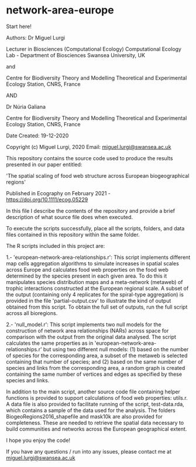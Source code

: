 # network-area-europe

Start here!

Authors: Dr Miguel Lurgi

Lecturer in Biosciences (Computational Ecology)
Computational Ecology Lab - Department of Biosciences
Swansea University, UK
 
and

Centre for Biodiversity Theory and Modelling
Theoretical and Experimental Ecology Station, CNRS, France

AND

Dr Núria Galiana

Centre for Biodiversity Theory and Modelling
Theoretical and Experimental Ecology Station, CNRS, France

Date Created: 19-12-2020

Copyright (c) Miguel Lurgi, 2020
Email: miguel.lurgi@swansea.ac.uk

This repository contains the source code used to produce the results presented in our paper entitled:

'The spatial scaling of food web structure across European biogeographical regions'

Published in Ecography on February 2021 - https://doi.org/10.1111/ecog.05229

In this file I describe the contents of the repository and provide a brief description of what source file does when executed.

To execute the scripts successfully, place all the scripts, folders, and data files contained in this repository within the same folder.

The R scripts included in this project are:

1.- 'european-network-area-relationships.r': This script implements different map cells aggregation algorithms to simulate increases in spatial scales across Europe and calculates food web properties on the food web determined by the species present in each given area. To do this it manipulates species distribution maps and a meta-network (metaweb) of trophic interactions constructed at the European regional scale. A subset of the output (containing only 4 replicates for the spiral-type aggregation) is provided in the file 'partial-output.csv' to illustrate the kind of output obtained from this script. To obtain the full set of outputs, run the full script across all bioregions.

2.- 'null_model.r': This script implements two null models for the construction of network area relationships (NARs) across space for comparison with the output from the original data analysed. The script calculates the same properties as in 'european-network-area-relationships.r' but using two different null models: (1) based on the number of species for the corresponding area, a subset of the metaweb is selected containing that number of species; and (2) based on the same number of species and links from the corresponding area, a random graph is created containing the same number of vertices and edges as specified by these species and links.

In addition to the main script, another source code file containing helper functions is provided to support calculations of food web properties: utils.r. A data file is also provided to facilitate running of the script, test-data.rda, which contains a sample of the data used for the analysis. The folders BiogeoRegions2016_shapefile and mask10k are also provided for completeness. These are needed to retrieve the spatial data necessary to build communities and networks across the European geographical extent.

I hope you enjoy the code!

If you have any questions / run into any issues, please contact me at miguel.lurgi@swansea.ac.uk






